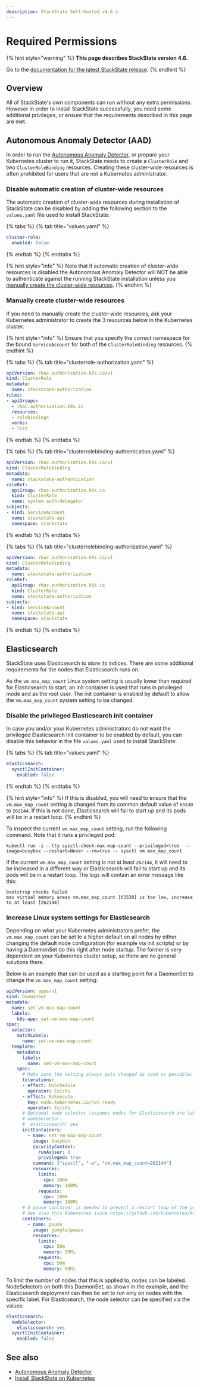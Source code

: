 ```yaml
---
description: StackState Self-hosted v4.6.x
---
```


# Required Permissions

{% hint style="warning" %}
**This page describes StackState version 4.6.**

Go to the [documentation for the latest StackState release](https://docs.stackstate.com/setup/install-stackstate/kubernetes_install/required_permissions).
{% endhint %}

## Overview

All of StackState's own components can run without any extra permissions. However in order to install StackState successfully, you need some additional privileges, or ensure that the requirements described in this page are met.

## Autonomous Anomaly Detector \(AAD\)

In order to run the [Autonomous Anomaly Detector](../../../stackpacks/add-ons/aad.md), or prepare your Kubernetes cluster to run it, StackState needs to create a `ClusterRole` and two `ClusterRoleBinding` resources. Creating these cluster-wide resources is often prohibited for users that are not a Kubernetes administrator.

### Disable automatic creation of cluster-wide resources

The automatic creation of cluster-wide resources during installation of StackState can be disabled by adding the following section to the `values.yaml` file used to install StackState:

{% tabs %}
{% tab title="values.yaml" %}
```yaml
cluster-role:
  enabled: false
```
{% endtab %}
{% endtabs %}

{% hint style="info" %}
Note that if automatic creation of cluster-wide resources is disabled the Autonomous Anomaly Detector will NOT be able to authenticate against the running StackState installation unless you [manually create the cluster-wide resources](required_permissions.md#manually-create-cluster-wide-resources).
{% endhint %}

### Manually create cluster-wide resources

If you need to manually create the cluster-wide resources, ask your Kubernetes administrator to create the 3 resources below in the Kubernetes cluster.

{% hint style="info" %}
Ensure that you specify the correct namespace for the bound `ServiceAccount` for both of the `ClusterRoleBinding` resources.
{% endhint %}

{% tabs %}
{% tab title="clusterrole-authorization.yaml" %}
```yaml
apiVersion: rbac.authorization.k8s.io/v1
kind: ClusterRole
metadata:
  name: stackstate-authorization
rules:
- apiGroups:
  - rbac.authorization.k8s.io
  resources:
  - rolebindings
  verbs:
  - list
```
{% endtab %}
{% endtabs %}

{% tabs %}
{% tab title="clusterrolebinding-authentication.yaml" %}
```yaml
apiVersion: rbac.authorization.k8s.io/v1
kind: ClusterRoleBinding
metadata:
  name: stackstate-authentication
roleRef:
  apiGroup: rbac.authorization.k8s.io
  kind: ClusterRole
  name: system:auth-delegator
subjects:
- kind: ServiceAccount
  name: stackstate-api
  namespace: stackstate
```
{% endtab %}
{% endtabs %}

{% tabs %}
{% tab title="clusterrolebinding-authorization.yaml" %}
```yaml
apiVersion: rbac.authorization.k8s.io/v1
kind: ClusterRoleBinding
metadata:
  name: stackstate-authorization
roleRef:
  apiGroup: rbac.authorization.k8s.io
  kind: ClusterRole
  name: stackstate-authorization
subjects:
- kind: ServiceAccount
  name: stackstate-api
  namespace: stackstate
```
{% endtab %}
{% endtabs %}

## Elasticsearch

StackState uses Elasticsearch to store its indices. There are some additional requirements for the nodes that Elasticsearch runs on.

As the `vm.max_map_count` Linux system setting is usually lower than required for Elasticsearch to start, an init container is used that runs in privileged mode and as the root user. The init container is enabled by default to allow the `vm.max_map_count` system setting to be changed.

### Disable the privileged Elasticsearch init container

In case you and/or your Kubernetes administrators do not want the privileged Elasticsearch init container to be enabled by default, you can disable this behavior in the file `values.yaml` used to install StackState:

{% tabs %}
{% tab title="values.yaml" %}
```yaml
elasticsearch:
  sysctlInitContainer:
    enabled: false
```
{% endtab %}
{% endtabs %}

{% hint style="info" %}
If this is disabled, you will need to ensure that the `vm.max_map_count` setting is changed from its common default value of `65530` to `262144`. If this is not done, Elasticsearch will fail to start up and its pods will be in a restart loop.
{% endhint %}

To inspect the current `vm.max_map_count` setting, run the following command. Note that it runs a privileged pod:

```text
kubectl run -i --tty sysctl-check-max-map-count --privileged=true  --image=busybox --restart=Never --rm=true -- sysctl vm.max_map_count
```

If the current `vm.max_map_count` setting is not at least `262144`, it will need to be increased in a different way or Elasticsearch will fail to start up and its pods will be in a restart loop. The logs will contain an error message like this:

```text
bootstrap checks failed
max virtual memory areas vm.max_map_count [65530] is too low, increase to at least [262144]
```

### Increase Linux system settings for Elasticsearch

Depending on what your Kubernetes administrators prefer, the `vm.max_map_count` can be set to a higher default on all nodes by either changing the default node configuration \(for example via init scripts\) or by having a DaemonSet do this right after node startup. The former is very dependent on your Kuberentes cluster setup, so there are no general solutions there.

Below is an example that can be used as a starting point for a DaemonSet to change the `vm.max_map_count` setting:

```yaml
apiVersion: apps/v1
kind: DaemonSet
metadata:
  name: set-vm-max-map-count
  labels:
    k8s-app: set-vm-max-map-count
spec:
  selector:
    matchLabels:
      name: set-vm-max-map-count
  template:
    metadata:
      labels:
        name: set-vm-max-map-count
    spec:
      # Make sure the setting always gets changed as soon as possible:
      tolerations:
      - effect: NoSchedule
        operator: Exists
      - effect: NoExecute
        key: node.kubernetes.io/not-ready
        operator: Exists
      # Optional node selector (assumes nodes for Elasticsearch are labeled `elastichsearch:yes`
      # nodeSelector:
      #  elasticsearch: yes
      initContainers:
        - name: set-vm-max-map-count
          image: busybox
          securityContext:
            runAsUser: 0
            privileged: true
          command: ["sysctl", "-w", "vm.max_map_count=262144"]
          resources:
            limits:
              cpu: 100m
              memory: 100Mi
            requests:
              cpu: 100m
              memory: 100Mi
      # A pause container is needed to prevent a restart loop of the pods in the daemonset
      # See also this Kuberentes issue https://github.com/kubernetes/kubernetes/issues/36601
      containers:
        - name: pause
          image: google/pause
          resources:
            limits:
              cpu: 50m
              memory: 50Mi
            requests:
              cpu: 50m
              memory: 50Mi
```

To limit the number of nodes that this is applied to, nodes can be labeled. NodeSelectors on both this DaemonSet, as shown in the example, and the Elasticsearch deployment can then be set to run only on nodes with the specific label. For Elasticsearch, the node selector can be specified via the values:

```yaml
elasticsearch:
  nodeSelector:
    elasticsearch: yes
  sysctlInitContainer:
    enabled: false
```

## See also

* [Autonomous Anomaly Detector](../../../stackpacks/add-ons/aad.md)
* [Install StackState on Kubernetes](install_stackstate.md)

